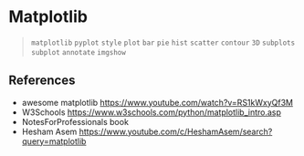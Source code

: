 # Matplotlib
> `matplotlib` `pyplot` `style` `plot` `bar` `pie` `hist` `scatter` `contour` `3D` `subplots` `subplot` `annotate` `imgshow`

## References
* awesome matplotlib https://www.youtube.com/watch?v=RS1kWxyQf3M
* W3Schools https://www.w3schools.com/python/matplotlib_intro.asp
* NotesForProfessionals book
* Hesham Asem https://www.youtube.com/c/HeshamAsem/search?query=matplotlib
